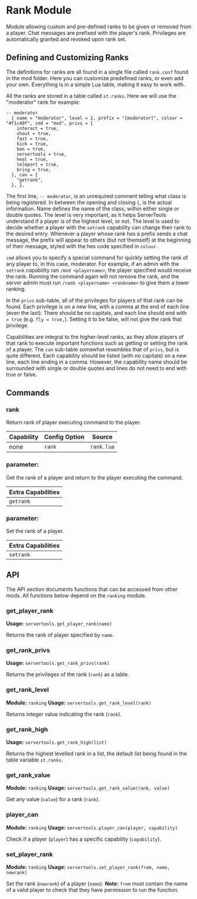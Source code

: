 # Rank Module
Module allowing custom and pre-defined ranks to be given or removed from a player. Chat messages are prefixed with the player's rank. Privileges are automatically granted and revoked upon rank set.

## Defining and Customizing Ranks
The definitions for ranks are all found in a single file called `rank.conf` found in the mod folder. Here you can customize predefined ranks, or even add your own. Everything is in a simple Lua table, making it easy to work with.

All the ranks are stored in a table called `st.ranks`. Here we will use the "moderator" rank for example:

```
-- moderator
  { name = "moderator", level = 2, prefix = "[moderator]", colour = "#f1c40f", cmd = "mod", privs = {
    interact = true,
    shout = true,
    fast = true,
    kick = true,
    ban = true,
    servertools = true,
    heal = true,
    teleport = true,
    bring = true,
  }, can = {
    "getrank",
  }, },
```

The first line, `-- moderator`, is an unrequired comment telling what class is being registered. In between the opening and closing `{`, is the actual information. Name defines the name of the class, within either single or double quotes. The level is very important, as it helps ServerTools understand if a player is of the highest level, or not. The level is used to decide whether a player with the `setrank` capability can change their rank to the desired entry. Whenever a player whose rank has a prefix sends a chat message, the prefix will appear to others (but not themself) at the beginning of their message, styled with the hex code specified in `colour`.

`cmd` allows you to specify a special command for quickly setting the rank of any player to, in this case, moderator. For example, if an admin with the `setrank` capability ran `/mod <playername>`, the player specified would receive the rank. Running the command again will not remove the rank, and the server admin must run `/rank <playername> <rankname>` to give them a lower ranking.

In the `privs` sub-table, all of the privileges for players of that rank can be found. Each privilege is on a new line, with a comma at the end of each line (even the last). There should be no capitals, and each line should end with ` = true` (e.g. `fly = true,`). Setting it to be false, will not give the rank that privilege.

Capabilities are integral to the higher-level ranks, as they allow players of that rank to execute important functions such as getting or setting the rank of a player. The `can` sub-table somewhat resembles that of `privs`, but is quite different. Each capability should be listed (with no capitals) on a new line, each line ending in a comma. However, the capability name should be surrounded with single or double quotes and lines do not need to end with true or false.

## Commands
### rank
Return rank of player executing command to the player.

| Capability | Config Option | Source        |
| ---------- | ------------- | ------------- |
| none       | `rank`        | `rank.lua`    |

### parameter: <player>
Get the rank of a player and return to the player executing the command.

| Extra Capabilities |
| ------------------ |
| `getrank`          |

### parameter: <player> <newrank>
Set the rank of a player.

| Extra Capabilities |
| ------------------ |
| `setrank`          |

## API
The API section documents functions that can be accessed from other mods. All functions below depend on the `ranking` module.

### get_player_rank
**Usage:**  `servertools.get_player_rank(name)`

Returns the rank of player specified by `name`.

### get_rank_privs
**Usage:** `servertools.get_rank_privs(rank)`

Returns the privileges of the rank (`rank`) as a table.

### get_rank_level
**Module:** `ranking`
**Usage:** `servertools.get_rank_level(rank)`

Returns integer value indicating the rank (`rank`).

### get_rank_high
**Usage:** `servertools.get_rank_high(list)`

Returns the highest levelled rank in a list, the default list being found in the table variable `st.ranks`.

### get_rank_value
**Module:** `ranking`
**Usage:** `servertools.get_rank_value(rank, value)`

Get any value (`value`) for a rank (`rank`).

### player_can
**Module:** `ranking`
**Usage:** `servertools.player_can(player, capability)`

Check if a player (`player`) has a specific capability (`capability`).

### set_player_rank
**Module:** `ranking`
**Usage:** `servertools.set_player_rank(from, name, newrank)`

Set the rank (`newrank`) of a player (`name`). **Note:** `from` must contain the name of a valid player to check that they have permission to run the function.
